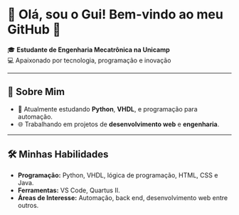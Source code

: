 # 🌟 Olá, sou o Gui! Bem-vindo ao meu GitHub 🌟

🎓 **Estudante de Engenharia Mecatrônica na Unicamp**  
💻 Apaixonado por tecnologia, programação e inovação 

---

## 📌 **Sobre Mim**  
- 🔧 Atualmente estudando **Python**, **VHDL**, e programação para automação.  
- 🌐 Trabalhando em projetos de **desenvolvimento web** e **engenharia**.   

---

## 🛠 **Minhas Habilidades**
- **Programação:** Python, VHDL, lógica de programação, HTML, CSS e Java.  
- **Ferramentas:** VS Code, Quartus II.  
- **Áreas de Interesse:** Automação, back end, desenvolvimento web entre outros.  

